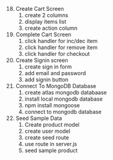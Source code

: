 18. Create Cart Screen
    1. create 2 columns
    2. display items list
    3. create action column
19. Complete Cart Screen
    1. click handler for inc/dec item
    2. click handler for remove item
    3. click handler for checkout
20. Create Signin screen
    1. create sign in form
    2. add email and password
    3. add signin button
21. Connect To MongoDB Database
    1. create atlas mongodb databaase
    2. install local mongodb database
    3. npm install mongoose
    4. connect to mongodb database
22. Seed Sample Data
    1. Create product model
    2. create user model
    3. create seed route
    4. use route in server.js
    5. seed sample product
